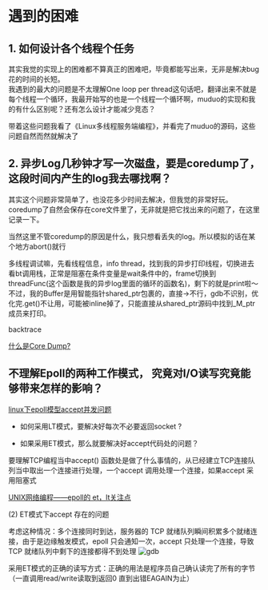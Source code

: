 # 遇到的困难

## 1. 如何设计各个线程个任务
其实我觉的实现上的困难都不算真正的困难吧，毕竟都能写出来，无非是解决bug花的时间的长短。  
我遇到的最大的问题是不太理解One loop per thread这句话吧，翻译出来不就是每个线程一个循环，我最开始写的也是一个线程一个循环啊，muduo的实现和我的有什么区别呢？还有怎么设计才能减少竞态？

带着这些问题我看了《Linux多线程服务端编程》，并看完了muduo的源码，这些问题自然而然就解决了


## 2. 异步Log几秒钟才写一次磁盘，要是coredump了，这段时间内产生的log我去哪找啊？

其实这个问题非常简单了，也没花多少时间去解决，但我觉的非常好玩。coredump了自然会保存在core文件里了，无非就是把它找出来的问题了，在这里记录一下。

当然这里不管coredump的原因是什么，我只想看丢失的log。所以模拟的话在某个地方abort()就行

多线程调试嘛，先看线程信息，info thread，找到我的异步打印线程，切换进去看bt调用栈，正常是阻塞在条件变量是wait条件中的，frame切换到threadFunc(这个函数是我的异步log里面的循环的函数名)，剩下的就是print啦～不过，我的Buffer是用智能指针shared_ptr包裹的，直接->不行，gdb不识别，优化完.get()不让用，可能被inline掉了，只能直接从shared_ptr源码中找到_M_ptr成员来打印。


backtrace

[什么是Core Dump? ](https://blog.csdn.net/ljx0305/article/details/4065082)

## 不理解Epoll的两种工作模式， 究竟对I/O读写究竟能够带来怎样的影响？

[linux下epoll模型accept并发问题](https://blog.csdn.net/bytxl/article/details/40856021)

- 如何采用LT模式，要解决好每次不必要返回socket ?

- 如果采用ET模式，那么就要解决好accept代码处的问题？

要理解TCP编程当中accept() 函数处是做了什么事情的，从已经建立TCP连接队列当中取出一个连接进行处理，一个accept 调用处理一个连接，如果accept 采用阻塞式

[UNIX网络编程——epoll的 et，lt关注点](https://blog.csdn.net/ctthuangcheng/article/details/9716275)




(2) ET模式下accept 存在的问题

考虑这种情况：多个连接同时到达，服务器的 TCP 就绪队列瞬间积累多个就绪连接，由于是边缘触发模式，epoll 只会通知一次，accept 只处理一个连接，导致 TCP 就绪队列中剩下的连接都得不到处理
![gdb](https://github.com/linyacool/WebServer/blob/master/datum/gdb.png)

采用ET模式的正确的读写方式：正确的用法是程序员自己确认读完了所有的字节（一直调用read/write读取到返回0 直到出错EAGAIN为止）
